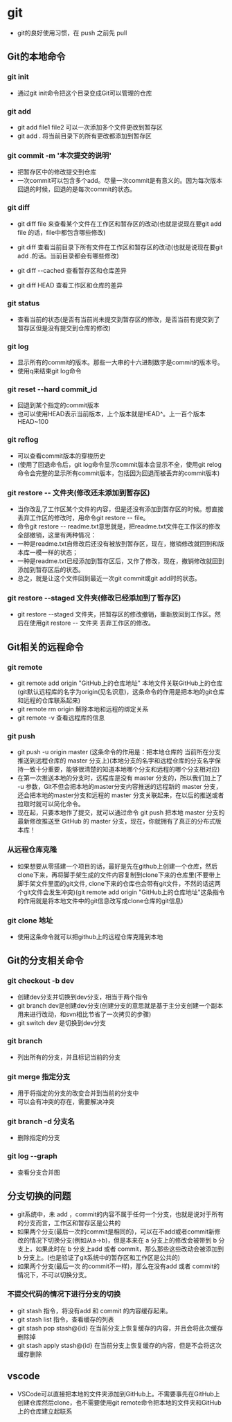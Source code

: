 # git

* git的良好使用习惯，在 push 之前先 pull

## Git的本地命令

### git init

* 通过git init命令把这个目录变成Git可以管理的仓库

### git add

* git add file1 file2  可以一次添加多个文件更改到暂存区
* git add . 将当前目录下的所有更改都添加到暂存区

### git commit -m '本次提交的说明'

* 把暂存区中的修改提交到仓库
* 一次commit可以包含多个add。尽量一次commit是有意义的。因为每次版本回退的时候，回退的是每次commit的状态。

### git diff

* git diff file 来查看某个文件在工作区和暂存区的改动(也就是说现在要git add file 的话，file中都包含哪些修改)
* git diff        查看当前目录下所有文件在工作区和暂存区的改动(也就是说现在要git add .的话。当前目录都会有哪些修改)

* git diff --cached 查看暂存区和仓库差异
* git diff HEAD     查看工作区和仓库的差异

### git status

* 查看当前的状态(是否有当前尚未提交到暂存区的修改，是否当前有提交到了暂存区但是没有提交到仓库的修改)

### git log

* 显示所有的commit的版本。那些一大串的十六进制数字是commit的版本号。
* 使用q来结束git log命令

### git reset --hard  commit_id

* 回退到某个指定的commit版本
* 也可以使用HEAD表示当前版本，上个版本就是HEAD^。上一百个版本HEAD~100

### git reflog

* 可以查看commit版本的穿梭历史
* (使用了回退命令后，git log命令显示commit版本会显示不全，使用git relog命令会完整的显示所有commit版本，包括因为回退而被丢弃的commit版本)

### git restore -- 文件夹(修改还未添加到暂存区)

* 当你改乱了工作区某个文件的内容，但是还没有添加到暂存区的时候。想直接丢弃工作区的修改时，用命令git restore -- file。
* 命令git restore -- readme.txt意思就是，把readme.txt文件在工作区的修改全部撤销，这里有两种情况：
* 一种是readme.txt自修改后还没有被放到暂存区，现在，撤销修改就回到和版本库一模一样的状态；
* 一种是readme.txt已经添加到暂存区后，又作了修改，现在，撤销修改就回到添加到暂存区后的状态。
* 总之，就是让这个文件回到最近一次git commit或git add时的状态。

### git restore --staged 文件夹(修改已经添加到了暂存区)

* git restore --staged 文件夹，把暂存区的修改撤销，重新放回到工作区。然后在使用git restore -- 文件夹 丢弃工作区的修改。

## Git相关的远程命令

### git remote

* git remote add origin "GitHub上的仓库地址"   本地文件关联GitHub上的仓库(git默认远程库的名字为origin(见名识意)，这条命令的作用是把本地的git仓库和远程的仓库联系起来)
* git remote rm origin 解除本地和远程的绑定关系
* git remote -v 查看远程库的信息

### git push

* git push -u origin master  (这条命令的作用是：把本地仓库的 当前所在分支 推送到远程仓库的 master 分支上)(本地分支的名字和远程仓库的分支名字保持一致十分重要，能够很清楚的知道本地哪个分支和远程的哪个分支相对应)
* 在第一次推送本地的分支时，远程库是没有 master 分支的，所以我们加上了 -u 参数，Git不但会把本地的master分支内容推送的远程新的 master 分支，还会把本地的master分支和远程的 master 分支关联起来，在以后的推送或者拉取时就可以简化命令。
* 现在起，只要本地作了提交，就可以通过命令  git push  把本地 master 分支的最新修改推送至 GitHub 的 master 分支，现在，你就拥有了真正的分布式版本库！

### 从远程仓库克隆

* 如果想要从零搭建一个项目的话，最好是先在github上创建一个仓库，然后clone下来，再将脚手架生成的文件内容复制到clone下来的仓库里(不要带上脚手架文件里面的git文件, clone下来的仓库也会带有git文件，不然的话这两个git文件会发生冲突)(git remote add origin "GitHub上的仓库地址"这条指令的作用就是将本地文件中的git信息改写成clone仓库的git信息)

### git clone 地址

* 使用这条命令就可以把github上的远程仓库克隆到本地

## Git的分支相关命令

### git checkout -b dev

* 创建dev分支并切换到dev分支，相当于两个指令
* git branch dev是创建dev分支(创建分支的意思就是基于主分支创建一个副本用来进行改动，和svn相比节省了一次拷贝的步骤)
* git switch dev 是切换到dev分支

### git branch

* 列出所有的分支，并且标记当前的分支

### git merge 指定分支

* 用于将指定的分支的改变合并到当前的分支中
* 可以会有冲突的存在，需要解决冲突

### git branch -d 分支名

* 删除指定的分支

### git log --graph

* 查看分支合并图

## 分支切换的问题

* git系统中，未 add ，commit的内容不属于任何一个分支，也就是说对于所有的分支而言，工作区和暂存区是公共的
* 如果两个分支(最后一次的commit是相同的)，可以在不add或者commit新修改的情况下切换分支(例如从a->b)，但是本来在 a 分支上的修改会被带到 b 分支上，如果此时在 b 分支上add 或者 commit，那么那些这些改动会被添加到 b 分支上。(也是验证了git系统中的暂存区和工作区是公共的)
* 如果两个分支(最后一次 的commit不一样)，那么在没有add 或者 commit的情况下，不可以切换分支。

### 不提交代码的情况下进行分支的切换

* git stash 指令，将没有add 和 commit 的内容缓存起来。
* git stash list 指令，查看缓存的列表
* git stash pop stash@{id} 在当前分支上恢复缓存的内容，并且会将此次缓存删除掉
* git stash apply stash@{id} 在当前分支上恢复缓存的内容，但是不会将这次缓存删除

## vscode

* VSCode可以直接把本地的文件夹添加到GitHub上。不需要事先在GitHub上创建仓库然后clone，也不需要使用git remote命令把本地的文件夹和GitHub上的仓库建立起联系

